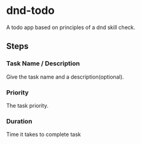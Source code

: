 # dnd-todo
A todo app based on principles of a dnd skill check.

## Steps
### Task Name / Description
Give the task name and a description(optional).
### Priority
The task priority.
### Duration
Time it takes to complete task
### 
